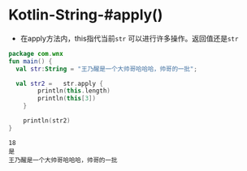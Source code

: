 # Kotlin-String-#apply()

- 在apply方法内，this指代当前`str` 可以进行许多操作。返回值还是`str`

```kotlin
package com.wnx
fun main() {
  val str:String = "王乃醒是一个大帅哥哈哈哈，帅哥的一批";

  val str2 =   str.apply {
        println(this.length)
        println(this[3])
    }

    println(str2)  
}

```

```shell
18
是
王乃醒是一个大帅哥哈哈哈，帅哥的一批
```

